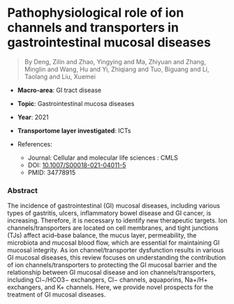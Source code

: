 # Pathophysiological role of ion channels and transporters in gastrointestinal mucosal diseases

> By Deng, Zilin and Zhao, Yingying and Ma, Zhiyuan and Zhang, Minglin and Wang, Hu and Yi, Zhiqiang and Tuo, Biguang and Li, Taolang and Liu, Xuemei

- **Macro-area**: GI tract disease
- **Topic**: Gastrointestinal mucosa diseases
- **Year**: 2021
- **Transportome layer investigated**: ICTs

- References:
  - Journal: Cellular and molecular life sciences : CMLS
  - DOI: [10.1007/S00018-021-04011-5](https://doi.org/10.1007/S00018-021-04011-5)
  - PMID: 34778915

### Abstract

The incidence of gastrointestinal (GI) mucosal diseases, including various types of gastritis, ulcers, inflammatory bowel disease and GI cancer, is increasing. Therefore, it is necessary to identify new therapeutic targets. Ion channels/transporters are located on cell membranes, and tight junctions (TJs) affect acid–base balance, the mucus layer, permeability, the microbiota and mucosal blood flow, which are essential for maintaining GI mucosal integrity. As ion channel/transporter dysfunction results in various GI mucosal diseases, this review focuses on understanding the contribution of ion channels/transporters to protecting the GI mucosal barrier and the relationship between GI mucosal disease and ion channels/transporters, including Cl−/HCO3− exchangers, Cl− channels, aquaporins, Na+/H+ exchangers, and K+ channels. Here, we provide novel prospects for the treatment of GI mucosal diseases.
